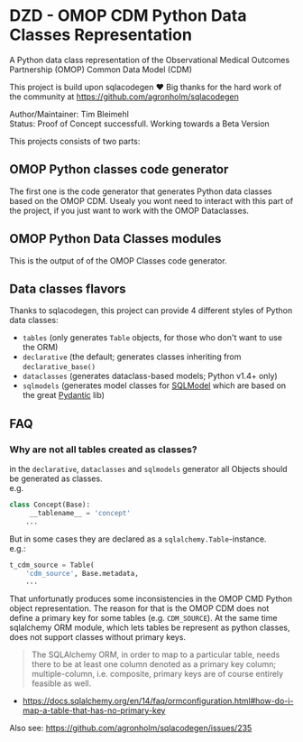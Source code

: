 # DZD - OMOP CDM Python Data Classes Representation
A Python data class representation of the Observational Medical Outcomes Partnership (OMOP) Common Data Model (CDM)
  
This project is build upon sqlacodegen ❤️ Big thanks for the hard work of the community at https://github.com/agronholm/sqlacodegen
  
Author/Maintainer: Tim Bleimehl  
Status: Proof of Concept successfull. Working towards a Beta Version  
  
This projects consists of two parts:


## OMOP Python classes code generator
The first one is the code generator that generates Python data classes based on the OMOP CDM.
Usealy you wont need to interact with this part of the project, if you just want to work with the OMOP Dataclasses.

## OMOP Python Data Classes modules
This is the output of of the OMOP Classes code generator.


## Data classes flavors
Thanks to sqlacodegen, this project can provide 4 different styles of Python data classes:

* `tables` (only generates `Table` objects, for those who don't want to use the ORM)
* `declarative` (the default; generates classes inheriting from `declarative_base()`
* `dataclasses` (generates dataclass-based models; Python v1.4+ only)
* `sqlmodels` (generates model classes for [SQLModel](https://sqlmodel.tiangolo.com/) which are based on the great [Pydantic](https://docs.pydantic.dev) lib)



## FAQ

### Why are not all tables created as classes? 

in the `declarative`, `dataclasses` and `sqlmodels` generator all Objects should be generated as classes.  
e.g.

```python
class Concept(Base):
     __tablename__ = 'concept'
    ...
```

But in some cases they are declared as a `sqlalchemy.Table`-instance.  
e.g.:
```python
t_cdm_source = Table(
    'cdm_source', Base.metadata,
    ...
```

That unfortunatly produces some inconsistencies in the OMOP CMD Python object representation.
The reason for that is the OMOP CDM does not define a primary key for some tables (e.g. `CDM_SOURCE`). At the same time sqlalchemy ORM module, which lets tables be represent as python classes, does not support classes without primary keys.  

> The SQLAlchemy ORM, in order to map to a particular table, needs there to be at least one column denoted as a primary key column; multiple-column, i.e. composite, primary keys are of course entirely feasible as well.
- https://docs.sqlalchemy.org/en/14/faq/ormconfiguration.html#how-do-i-map-a-table-that-has-no-primary-key

Also see: https://github.com/agronholm/sqlacodegen/issues/235

